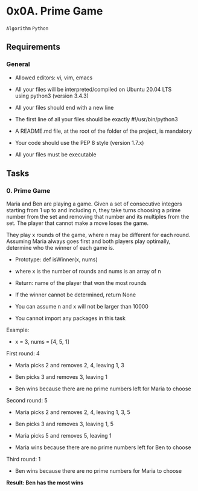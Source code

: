 0x0A. Prime Game
================

`Algorithm` `Python`

Requirements
------------

### General

*   Allowed editors: vi, vim, emacs
    
*   All your files will be interpreted/compiled on Ubuntu 20.04 LTS using python3 (version 3.4.3)
    
*   All your files should end with a new line
    
*   The first line of all your files should be exactly #!/usr/bin/python3
    
*   A README.md file, at the root of the folder of the project, is mandatory
    
*   Your code should use the PEP 8 style (version 1.7.x)
    
*   All your files must be executable
    

Tasks
-----

### 0\. Prime Game

Maria and Ben are playing a game. Given a set of consecutive integers starting from 1 up to and including n, they take turns choosing a prime number from the set and removing that number and its multiples from the set. The player that cannot make a move loses the game.

They play x rounds of the game, where n may be different for each round. Assuming Maria always goes first and both players play optimally, determine who the winner of each game is.

*   Prototype: def isWinner(x, nums)
    
*   where x is the number of rounds and nums is an array of n
    
*   Return: name of the player that won the most rounds
    
*   If the winner cannot be determined, return None
    
*   You can assume n and x will not be larger than 10000
    
*   You cannot import any packages in this task
    

Example:

*   x = 3, nums = \[4, 5, 1\]
    

First round: 4

*   Maria picks 2 and removes 2, 4, leaving 1, 3
    
*   Ben picks 3 and removes 3, leaving 1
    
*   Ben wins because there are no prime numbers left for Maria to choose
    

Second round: 5

*   Maria picks 2 and removes 2, 4, leaving 1, 3, 5
    
*   Ben picks 3 and removes 3, leaving 1, 5
    
*   Maria picks 5 and removes 5, leaving 1
    
*   Maria wins because there are no prime numbers left for Ben to choose
    

Third round: 1

*   Ben wins because there are no prime numbers for Maria to choose
    

**Result: Ben has the most wins**

